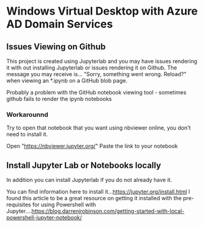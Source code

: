 # Windows Virtual Desktop with Azure AD Domain Services

<h2> Issues Viewing on Github</h2>

This project is created using Jupyterlab and you may have issues rendering it with out installing Jupyterlab or issues rendering it on Github.
The message you may receive is...
"Sorry, something went wrong. Reload?" when viewing an *.ipynb on a GitHub blob page.

Probably a problem with the GitHub notebook viewing tool - sometimes github fails to render the ipynb notebooks

<h3>Workarounnd</h3>
Try to open that notebook that you want using nbviewer online, you don't need to install it.

Open "https://nbviewer.jupyter.org/"
Paste the link to your notebook


<h2>Install Jupyter Lab or Notebooks locally</h2>
In addition you can install Jupyterlab if you do not already have it.

You can find information here to install it...https://jupyter.org/install.html
I found this article to be a great resource on getting it installed with the pre-requisites for using Powershell with Jupyter....https://blog.darrenjrobinson.com/getting-started-with-local-powershell-jupyter-notebook/



